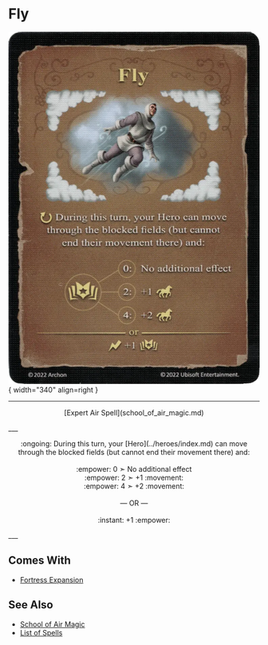 # Fly

![Fly](../assets/spells-fly.webp){ width="340" align=right }

___
<p style="text-align: center;" markdown>[Expert Air Spell](school_of_air_magic.md)</p>
___
<p style="text-align: center;" markdown>:ongoing: During this turn, your [Hero](../heroes/index.md) can move through the blocked fields (but cannot end their movement there) and:<br><br>:empower: 0 ➣ No additional effect<br>:empower: 2 ➣ +1 :movement:<br>:empower: 4 ➣ +2 :movement:<br><br>— OR —<br><br>:instant: +1 :empower:</p>
___


## Comes With

- [Fortress Expansion](../content/fortress_expansion.md)


## See Also

- [School of Air Magic](school_of_air_magic.md)
- [List of Spells](index.md)
